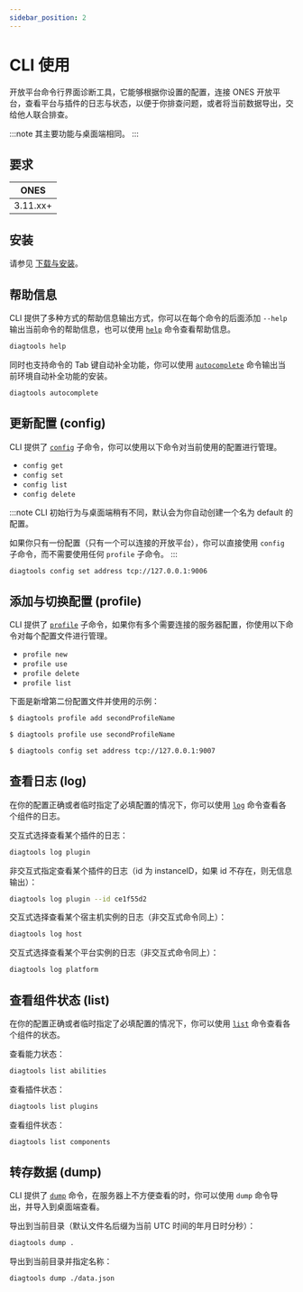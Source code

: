 ```yaml
---
sidebar_position: 2
---
```


# CLI 使用

开放平台命令行界面诊断工具，它能够根据你设置的配置，连接 ONES 开放平台，查看平台与插件的日志与状态，以便于你排查问题，或者将当前数据导出，交给他人联合排查。

:::note
其主要功能与桌面端相同。
:::

## 要求

| **ONES** |
| -------- |
| 3.11.xx+ |

## 安装

请参见 [下载与安装](./install#命令行界面工具)。

## 帮助信息

CLI 提供了多种方式的帮助信息输出方式，你可以在每个命令的后面添加 `--help` 输出当前命令的帮助信息，也可以使用 [`help`](./cli-commands#help) 命令查看帮助信息。

```bash
diagtools help
```

同时也支持命令的 Tab 键自动补全功能，你可以使用 [`autocomplete`](./cli-commands#autocomplete) 命令输出当前环境自动补全功能的安装。

```bash
diagtools autocomplete
```

## 更新配置 (config)

CLI 提供了 [`config`](./cli-commands#config-set) 子命令，你可以使用以下命令对当前使用的配置进行管理。

- `config get`
- `config set`
- `config list`
- `config delete`

:::note
CLI 初始行为与桌面端稍有不同，默认会为你自动创建一个名为 default 的配置。

如果你只有一份配置（只有一个可以连接的开放平台），你可以直接使用 `config` 子命令，而不需要使用任何 `profile` 子命令。
:::

```bash
diagtools config set address tcp://127.0.0.1:9006
```

## 添加与切换配置 (profile)

CLI 提供了 [`profile`](./cli-commands#profile-new) 子命令，如果你有多个需要连接的服务器配置，你使用以下命令对每个配置文件进行管理。

- `profile new`
- `profile use`
- `profile delete`
- `profile list`

下面是新增第二份配置文件并使用的示例：

```bash
$ diagtools profile add secondProfileName

$ diagtools profile use secondProfileName

$ diagtools config set address tcp://127.0.0.1:9007
```

## 查看日志 (log)

在你的配置正确或者临时指定了必填配置的情况下，你可以使用 [`log`](./cli-commands#log) 命令查看各个组件的日志。

交互式选择查看某个插件的日志：

```bash
diagtools log plugin
```

非交互式指定查看某个插件的日志（id 为 instanceID，如果 id 不存在，则无信息输出）：

```bash
diagtools log plugin --id ce1f55d2
```

交互式选择查看某个宿主机实例的日志（非交互式命令同上）：

```bash
diagtools log host
```

交互式选择查看某个平台实例的日志（非交互式命令同上）：

```bash
diagtools log platform
```

## 查看组件状态 (list)

在你的配置正确或者临时指定了必填配置的情况下，你可以使用 [`list`](./cli-commands#list) 命令查看各个组件的状态。

查看能力状态：

```bash
diagtools list abilities
```

查看插件状态：

```bash
diagtools list plugins
```

查看组件状态：

```bash
diagtools list components
```

## 转存数据 (dump)

CLI 提供了 [`dump`](./cli-commands#dump) 命令，在服务器上不方便查看的时，你可以使用 `dump` 命令导出，并导入到桌面端查看。

导出到当前目录（默认文件名后缀为当前 UTC 时间的年月日时分秒）：

```bash
diagtools dump .
```

导出到当前目录并指定名称：

```bash
diagtools dump ./data.json
```
